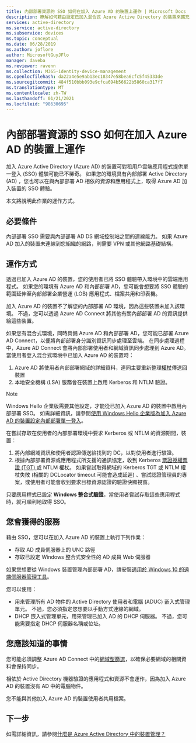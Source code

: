 ```yaml
---
title: 內部部署資源的 SSO 如何在加入 Azure AD 的裝置上運作 | Microsoft Docs
description: 瞭解如何藉由設定已加入混合式 Azure Active Directory 的裝置來擴充 SSO 體驗。
services: active-directory
ms.service: active-directory
ms.subservice: devices
ms.topic: conceptual
ms.date: 06/28/2019
ms.author: joflore
author: MicrosoftGuyJFlo
manager: daveba
ms.reviewer: ravenn
ms.collection: M365-identity-device-management
ms.openlocfilehash: da22a4e5e9ab13ec18347e58bea6cfc5f45333de
ms.sourcegitcommit: 484f510bbb093e9cfca694b56622b5860ca317f7
ms.translationtype: MT
ms.contentlocale: zh-TW
ms.lasthandoff: 01/21/2021
ms.locfileid: "98630695"
---
```

# <a name="how-sso-to-on-premises-resources-works-on-azure-ad-joined-devices"></a>內部部署資源的 SSO 如何在加入 Azure AD 的裝置上運作

加入 Azure Active Directory (Azure AD) 的裝置可對租用戶雲端應用程式提供單一登入 (SSO) 體驗可能已不稀奇。 如果您的環境具有內部部署 Active Directory (AD) ，您也可以在與內部部署 AD 相依的資源和應用程式上，取得 Azure AD 加入裝置的 SSO 體驗。 

本文將說明此作業的運作方式。

## <a name="prerequisites"></a>必要條件

內部部署 SSO 需要與內部部署 AD DS 網域控制站之間的連線能力。 如果 Azure AD 加入的裝置未連線到您組織的網路，則需要 VPN 或其他網路基礎結構。 

## <a name="how-it-works"></a>運作方式 

透過已加入 Azure AD 的裝置，您的使用者已將 SSO 體驗帶入環境中的雲端應用程式。 如果您的環境有 Azure AD 和內部部署 AD，您可能會想要將 SSO 體驗的範圍延伸至內部部署企業營運 (LOB) 應用程式、檔案共用和印表機。

加入 Azure AD 的裝置不了解您的內部部署 AD 環境，因為這些裝置未加入該環境。 不過，您可以透過 Azure AD Connect 將其他有關內部部署 AD 的資訊提供給這些裝置。

如果您有混合式環境，同時具備 Azure AD 和內部部署 AD，您可能已部署 Azure AD Connect，以便將內部部署身分識別資訊同步處理至雲端。 在同步處理過程中，Azure AD Connect 會將內部部署使用者和網域資訊同步處理到 Azure AD。 當使用者登入混合式環境中已加入 Azure AD 的裝置時：

1. Azure AD 將使用者內部部署網域的詳細資料，連同主要重新整理[權杖](concept-primary-refresh-token.md)傳送回裝置
1. 本地安全機構 (LSA) 服務會在裝置上啟用 Kerberos 和 NTLM 驗證。

>[!NOTE]
> Windows Hello 企業版需要其他設定，才能從已加入 Azure AD 的裝置中啟用內部部署 SSO。 如需詳細資訊，請參閱[使用 Windows Hello 企業版為加入 Azure AD 的裝置設定內部部署單一登入](/windows/security/identity-protection/hello-for-business/hello-hybrid-aadj-sso-base)。 

在嘗試存取在使用者的內部部署環境中要求 Kerberos 或 NTLM 的資源期間，裝置：

1. 將內部網域資訊和使用者認證傳送給找到的 DC，以對使用者進行驗證。
1. 根據內部部署資源或應用程式所支援的通訊協定，收到 Kerberos [票證授權票證 (TGT) ](/windows/desktop/secauthn/ticket-granting-tickets) 或 NTLM 權杖。 如果嘗試取得網域的 Kerberos TGT 或 NTLM 權杖失敗 (相關的 DCLocator timeout 可能會造成延遲) 、嘗試認證管理員的專案，或使用者可能會收到要求目標資源認證的驗證快顯視窗。

只要應用程式已設定 **Windows 整合式驗證**，當使用者嘗試存取這些應用程式時，就可順利地取得 SSO。

## <a name="what-you-get"></a>您會獲得的服務

藉由 SSO，您可以在加入 Azure AD 的裝置上執行下列作業： 

- 存取 AD 成員伺服器上的 UNC 路徑
- 存取已設定 Windows 整合式安全性的 AD 成員 Web 伺服器 

如果您想要從 Windows 裝置管理內部部署 AD，請安裝[適用於 Windows 10 的遠端伺服器管理工具](https://www.microsoft.com/download/details.aspx?id=45520)。

您可以使用：

- 用來管理所有 AD 物件的 Active Directory 使用者和電腦 (ADUC) 嵌入式管理單元。 不過，您必須指定您想要以手動方式連線的網域。
- DHCP 嵌入式管理單元，用來管理已加入 AD 的 DHCP 伺服器。 不過，您可能需要指定 DHCP 伺服器名稱或位址。
 
## <a name="what-you-should-know"></a>您應該知道的事情

您可能必須調整 Azure AD Connect 中的[網域型篩選](../hybrid/how-to-connect-sync-configure-filtering.md#domain-based-filtering)，以確保必要網域的相關資料會保持同步。

相依於 Active Directory 機器驗證的應用程式和資源不會運作，因為加入 Azure AD 的裝置沒有 AD 中的電腦物件。 

您不能與其他加入 Azure AD 的裝置使用者共用檔案。

## <a name="next-steps"></a>下一步

如需詳細資訊，請參閱[什麼是 Azure Active Directory 中的裝置管理？](overview.md) 

